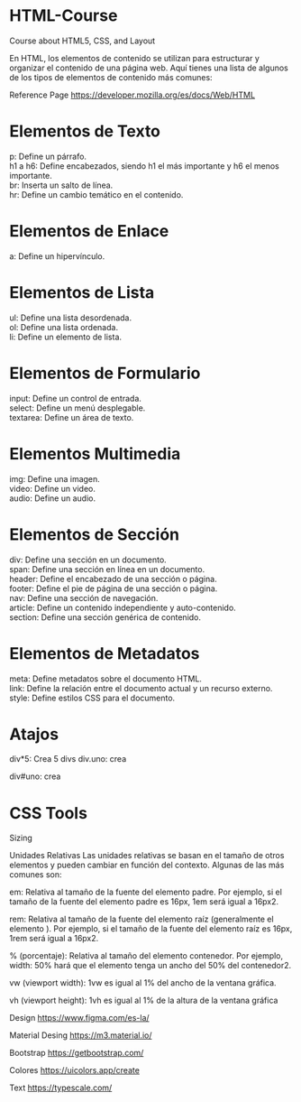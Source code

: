 # HTML-Course
Course about HTML5, CSS, and Layout

En HTML, los elementos de contenido se utilizan para estructurar y organizar el contenido de una página web. Aquí tienes una lista de algunos de los tipos de elementos de contenido más comunes:

Reference Page
https://developer.mozilla.org/es/docs/Web/HTML

# Elementos de Texto
p: Define un párrafo.<br>
h1 a h6: Define encabezados, siendo h1 el más importante y h6 el menos importante.<br>
br: Inserta un salto de línea.<br>
hr: Define un cambio temático en el contenido.<br>

# Elementos de Enlace
a: Define un hipervínculo.<br>

# Elementos de Lista
ul: Define una lista desordenada.<br>
ol: Define una lista ordenada.<br>
li: Define un elemento de lista.<br>

# Elementos de Formulario
input: Define un control de entrada.<br>
select: Define un menú desplegable.<br>
textarea: Define un área de texto.<br>

# Elementos Multimedia
img: Define una imagen.<br>
video: Define un video.<br>
audio: Define un audio.<br>

# Elementos de Sección
div: Define una sección en un documento.<br>
span: Define una sección en línea en un documento.<br>
header: Define el encabezado de una sección o página.<br>
footer: Define el pie de página de una sección o página.<br>
nav: Define una sección de navegación.<br>
article: Define un contenido independiente y auto-contenido.<br>
section: Define una sección genérica de contenido.<br>

# Elementos de Metadatos
meta: Define metadatos sobre el documento HTML.<br>
link: Define la relación entre el documento actual y un recurso externo.<br>
style: Define estilos CSS para el documento.<br>

# Atajos
div*5: Crea 5 divs
div.uno: crea <div class="uno"></div>
div#uno: crea <div id="uno"></div>

# CSS Tools

Sizing

Unidades Relativas
Las unidades relativas se basan en el tamaño de otros elementos y pueden cambiar en función del contexto. Algunas de las más comunes son:

em: Relativa al tamaño de la fuente del elemento padre. Por ejemplo, si el tamaño de la fuente del elemento padre es 16px, 1em será igual a 16px2. <br>

rem: Relativa al tamaño de la fuente del elemento raíz (generalmente el elemento <html>). Por ejemplo, si el tamaño de la fuente del elemento raíz es 16px, 1rem será igual a 16px2.<br>

% (porcentaje): Relativa al tamaño del elemento contenedor. Por ejemplo, width: 50% hará que el elemento tenga un ancho del 50% del contenedor2.<br>

vw (viewport width): 1vw es igual al 1% del ancho de la ventana gráfica.<br>

vh (viewport height): 1vh es igual al 1% de la altura de la ventana gráfica<br>

Design
https://www.figma.com/es-la/

Material Desing
https://m3.material.io/

Bootstrap
https://getbootstrap.com/

Colores
https://uicolors.app/create

Text
https://typescale.com/